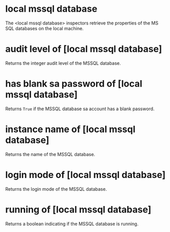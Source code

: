 # local mssql database

The &lt;local mssql database&gt; inspectors retrieve the properties of the MS SQL databases on the local machine.

# audit level of [local mssql database]

Returns the integer audit level of the MSSQL database.

# has blank sa password of [local mssql database]

Returns `True` if the MSSQL database sa account has a blank password.

# instance name of [local mssql database]

Returns the name of the MSSQL database.

# login mode of [local mssql database]

Returns the login mode of the MSSQL database.

# running of [local mssql database]

Returns a boolean indicating if the MSSQL database is running.
